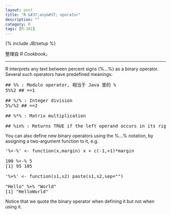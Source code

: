 ```yaml
---
layout: post
title: "R &#37;any&#37; operator"
description: ""
category: R
tags: [R-101]
---
```

{% include JB/setup %}

整理自 _R Cookbook_。

-----

R interprets any text between percent signs (%...%) as a binary operator. Several such operators have predefined meanings:

<pre class="prettyprint linenums">
## %% : Modulo operator, 相当于 Java 里的 %
5%%2 ## ==1

## %/% : Integer division
5%/%2 ## ==2

## %*% : Matrix multiplication

## %in% : Returns TRUE if the left operand occurs in its right operand; FALSE otherwise
</pre>

You can also define new binary operators using the %...% notation, by assigning a two-argument function to it, e.g.

<pre class="prettyprint linenums">
'%+-%' &lt;- function(x,margin) x + c(-1,+1)*margin

100 %+-% 5
[1] 95 105

'%+%' &lt;- function(s1,s2) paste(s1,s2,sep="")

"Hello" %+% "World"
[1] "HelloWorld"
</pre>

Notice that we quote the binary operator when defining it but not when using it.
